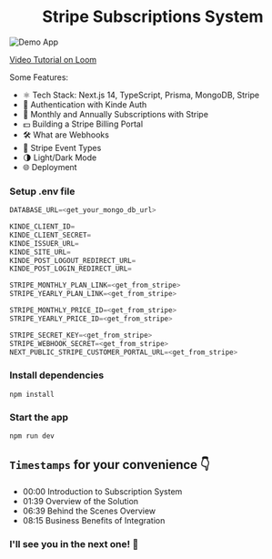 <h1 align="center">Stripe Subscriptions System</h1>

![Demo App](/public/demo-for-readme.png)

[Video Tutorial on Loom]([https://youtu.be/R9PwoQwVpPQ](https://www.loom.com/share/f0ae978fbbf543049b1b40516a3da299?sid=fef7e39a-720c-4e86-9cc0-133003107b2b))

Some Features:

-   ⚛️ Tech Stack: Next.js 14, TypeScript, Prisma, MongoDB, Stripe
-   🔐 Authentication with Kinde Auth
-   💸 Monthly and Annually Subscriptions with Stripe
-   💵 Building a Stripe Billing Portal
-   🛠️ What are Webhooks
-   🔄 Stripe Event Types
-   🌗 Light/Dark Mode
-   🌐 Deployment

### Setup .env file

```js
DATABASE_URL=<get_your_mongo_db_url>

KINDE_CLIENT_ID=
KINDE_CLIENT_SECRET=
KINDE_ISSUER_URL=
KINDE_SITE_URL=
KINDE_POST_LOGOUT_REDIRECT_URL=
KINDE_POST_LOGIN_REDIRECT_URL=

STRIPE_MONTHLY_PLAN_LINK=<get_from_stripe>
STRIPE_YEARLY_PLAN_LINK=<get_from_stripe>

STRIPE_MONTHLY_PRICE_ID=<get_from_stripe>
STRIPE_YEARLY_PRICE_ID=<get_from_stripe>

STRIPE_SECRET_KEY=<get_from_stripe>
STRIPE_WEBHOOK_SECRET=<get_from_stripe>
NEXT_PUBLIC_STRIPE_CUSTOMER_PORTAL_URL=<get_from_stripe>
```

### Install dependencies

```shell
npm install
```

### Start the app

```shell
npm run dev
```

## `Timestamps` for your convenience 👇

-   00:00 Introduction to Subscription System
-   01:39 Overview of the Solution
-   06:39 Behind the Scenes Overview
-   08:15 Business Benefits of Integration

### I'll see you in the next one! 🚀
